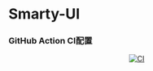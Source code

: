 # Smarty-UI
### GitHub Action CI配置
<p align="center">
  <a href="https://github.com/lihaosongbluejeans/smart-ui-vite/actions/workflows/main.yml">
  <img src="https://github.com/lihaosongbluejeans/smart-ui-vite/actions/workflows/main.yml/badge.svg?branch=main" alt="CI" style="max-width:100%;">
  </a>
</p>
